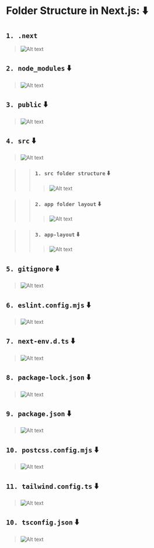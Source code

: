 # Folder Structure in Next.js: ⬇️
## `1. .next`
> ![Alt text](/00.%20Introduction/Folder%20Structure/images/next.png)

## `2. node_modules` ⬇️
> ![Alt text](/00.%20Introduction/Folder%20Structure/images/node_modules.png)

## `3. public` ⬇️
> ![Alt text](/00.%20Introduction/Folder%20Structure/images/public.png)

## `4. src` ⬇️
> ![Alt text](/00.%20Introduction/Folder%20Structure/images/src-app.png)

>>### `1. src folder structure` ⬇️
>>> ![Alt text](/00.%20Introduction/Folder%20Structure/images/src-app.png)

>>### `2. app folder layout` ⬇️
>>> ![Alt text](/00.%20Introduction/Folder%20Structure/images/inside-app-folders.png)

>>### `3. app-layout` ⬇️
>>> ![Alt text](/00.%20Introduction/Folder%20Structure/images/inside-app-files.png)

## `5. gitignore` ⬇️
> ![Alt text](/00.%20Introduction/Folder%20Structure/images/gitignore.png)

## `6. eslint.config.mjs` ⬇️
> ![Alt text](/00.%20Introduction/Folder%20Structure/images/eslint.png)

## `7. next-env.d.ts` ⬇️
> ![Alt text](/00.%20Introduction/Folder%20Structure/images/next-env.png)

## `8. package-lock.json` ⬇️
> ![Alt text](/00.%20Introduction/Folder%20Structure/images/package-lock-json.png)

## `9. package.json` ⬇️
> ![Alt text](/00.%20Introduction/Folder%20Structure/images/package-json.png)

## `10. postcss.config.mjs` ⬇️
> ![Alt text](/00.%20Introduction/Folder%20Structure/images/postcss-config.png)

## `11. tailwind.config.ts` ⬇️
> ![Alt text](/00.%20Introduction/Folder%20Structure/images/tailwind-config.png)

## `10. tsconfig.json` ⬇️
> ![Alt text](/00.%20Introduction/Folder%20Structure/images/tsconfig-json.png)